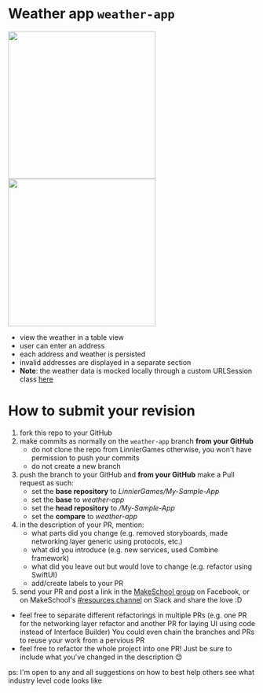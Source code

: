 # Weather app `weather-app`

<p float="left">
  <img src="https://github.com/SamuelFolledo/My-Simple-App/blob/weather-app/static/weatherAppDemo.gif?raw=true" width="300">
  <img src="https://github.com/SamuelFolledo/My-Simple-App/blob/weather-app/static/weatherApp.png?raw=true" width="300" /> 
</p>

- view the weather in a table view
- user can enter an address
- each address and weather is persisted
- invalid addresses are displayed in a separate section
- **Note**: the weather data is mocked locally through a custom URLSession class [here](https://github.com/LinnierGames/My-Simple-App/blob/weather-app/My%20Simple%20App/URLSession%2BFake.swift)

# How to submit your revision

1. fork this repo to your GitHub
1. make commits as normally on the `weather-app` branch **from your GitHub** 
   - do not clone the repo from LinnierGames otherwise, you won't have permission to push your commits
   - do not create a new branch
1. push the branch to your GitHub and **from your GitHub** make a Pull request as such:
   - set the **base repository** to *LinnierGames/My-Sample-App*
   - set the **base** to *weather-app*
   - set the **head repository** to *<your GitHub username>/My-Sample-App*
   - set the **compare** to *weather-app*
1. in the description of your PR, mention:
   - what parts did you change (e.g. removed storyboards, made networking layer generic using protocols, etc.)
   - what did you introduce (e.g. new services, used Combine framework)
   - what did you leave out but would love to change (e.g. refactor using SwiftUI)
   - add/create labels to your PR
1. send your PR and post a link in the [MakeSchool group](https://www.facebook.com/groups/2046538988893010) on Facebook, or on MakeSchool's [#resources channel](https://app.slack.com/client/TBQLGLFL7/CR23T2BHV) on Slack and share the love :D

- feel free to separate different refactorings in multiple PRs (e.g. one PR for the networking layer refactor and another PR for laying UI using code instead of Interface Builder) You could even chain the branches and PRs to reuse your work from a pervious PR
- feel free to refactor the whole project into one PR! Just be sure to include what you've changed in the description 😊

ps: I'm open to any and all suggestions on how to best help others see what industry level code looks like
